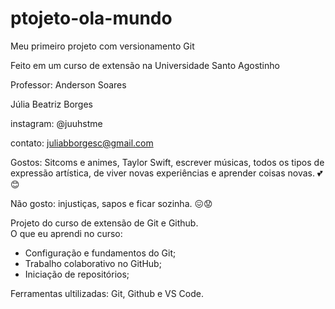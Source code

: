 # ptojeto-ola-mundo
 Meu primeiro projeto com versionamento Git

Feito em um curso de extensão na Universidade Santo Agostinho 

Professor: Anderson Soares

Júlia Beatriz Borges

instagram: @juuhstme 

contato: juliabborgesc@gmail.com 

Gostos: Sitcoms e animes, Taylor Swift, escrever músicas, todos os tipos de expressão artística, de viver novas experiências e aprender coisas novas. 💕😊

Não gosto: injustiças, sapos e ficar sozinha. 😖😟

Projeto do curso de extensão de Git e Github.  
O que eu aprendi no curso:  
- Configuração e fundamentos do Git;
- Trabalho colaborativo no GitHub;
- Iniciação de repositórios;

Ferramentas ultilizadas: Git, Github e VS Code.  
